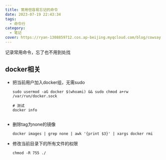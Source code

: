 ```yaml
---
title: 常用但容易忘记的命令
date: 2023-07-19 22:43:34
tags:
  - 命令行
category:
  - 笔记
cover: https://ryan-1308859712.cos.ap-beijing.myqcloud.com/blog/cowsay.png
---
```


记录常用命令，忘了也不用到处找
<!-- more -->

## docker相关

- 把当前用户加入docker组，无需sudo

  ```shell
  sudo usermod -aG docker $(whoami) && sudo chmod a+rw /var/run/docker.sock

  # 测试
  docker info
   
  ```

- 删除tag为none的镜像

  ```shell
  docker images | grep none | awk '{print $3}' | xargs docker rmi
  ```

- 修改当前目录下的所有文件的权限

  ```shell
  chmod -R 755 ./
  ```